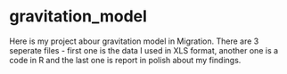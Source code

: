# gravitation_model
Here is my project abour gravitation model in Migration.
There are 3 seperate files - first one is the data I used in XLS format, another one is a code in R and the last one is report in polish about my findings.
